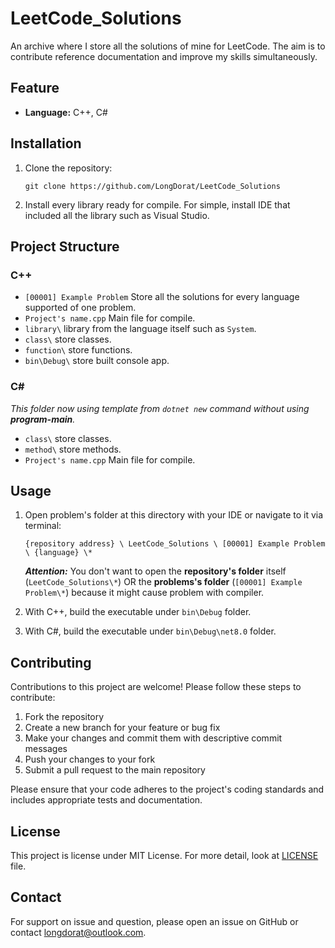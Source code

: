 # LeetCode_Solutions

An archive where I store all the solutions of mine for LeetCode. The aim is to contribute reference documentation and improve my skills simultaneously.

## Feature

- **Language:** C++, C#

## Installation

1. Clone the repository:

   `git clone https://github.com/LongDorat/LeetCode_Solutions`

2. Install every library ready for compile. For simple, install IDE that included all the library such as Visual Studio.

## Project Structure

### C++

- `[00001] Example Problem` Store all the solutions for every language supported of one problem.
- `Project's name.cpp` Main file for compile.
- `library\` library from the language itself such as `System`.
- `class\` store classes.
- `function\` store functions.
- `bin\Debug\` store built console app.

### C#

*This folder now using template from `dotnet new` command without using **program-main**.*

- `class\` store classes.
- `method\` store methods.
- `Project's name.cpp` Main file for compile.

## Usage

1. Open problem's folder at this directory with your IDE or navigate to it via terminal:

    `{repository address} \ LeetCode_Solutions \ [00001] Example Problem \ {language} \*`

    ***Attention:*** You don't want to open the **repository's folder** itself (`LeetCode_Solutions\*`) OR the **problems's folder** (`[00001] Example Problem\*`) because it might cause problem with compiler.
2. With C++, build the executable under `bin\Debug` folder.
3. With C#, build the executable under `bin\Debug\net8.0` folder.

## Contributing

Contributions to this project are welcome! Please follow these steps to contribute:

1. Fork the repository
2. Create a new branch for your feature or bug fix
3. Make your changes and commit them with descriptive commit messages
4. Push your changes to your fork
5. Submit a pull request to the main repository

Please ensure that your code adheres to the project's coding standards and includes appropriate tests and documentation.

## License

This project is license under MIT License. For more detail, look at [LICENSE](https://github.com/LongDorat/LeetCode_Solutions/blob/main/LICENSE) file.

## Contact

For support on issue and question, please open an issue on GitHub or contact longdorat@outlook.com.
